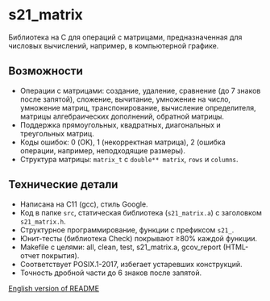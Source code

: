 # s21_matrix

Библиотека на C для операций с матрицами, предназначенная для числовых вычислений, например, в компьютерной графике.

## Возможности
- Операции с матрицами: создание, удаление, сравнение (до 7 знаков после запятой), сложение, вычитание, умножение на число, умножение матриц, транспонирование, вычисление определителя, матрицы алгебраических дополнений, обратной матрицы.
- Поддержка прямоугольных, квадратных, диагональных и треугольных матриц.
- Коды ошибок: 0 (OK), 1 (некорректная матрица), 2 (ошибка операции, например, неподходящие размеры).
- Структура матрицы: `matrix_t` с `double** matrix`, `rows` и `columns`.

## Технические детали
- Написана на C11 (gcc), стиль Google.
- Код в папке `src`, статическая библиотека (`s21_matrix.a`) с заголовком `s21_matrix.h`.
- Структурное программирование, функции с префиксом `s21_`.
- Юнит-тесты (библиотека Check) покрывают ≥80% каждой функции.
- Makefile с целями: all, clean, test, s21_matrix.a, gcov_report (HTML-отчет покрытия).
- Соответствует POSIX.1-2017, избегает устаревших конструкций.
- Точность дробной части до 6 знаков после запятой.

[English version of README](README.md)